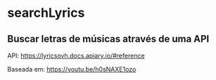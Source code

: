 # searchLyrics

## Buscar letras de músicas através de uma API

API: https://lyricsovh.docs.apiary.io/#reference

Baseada em: https://youtu.be/h0sNAXE1ozo
